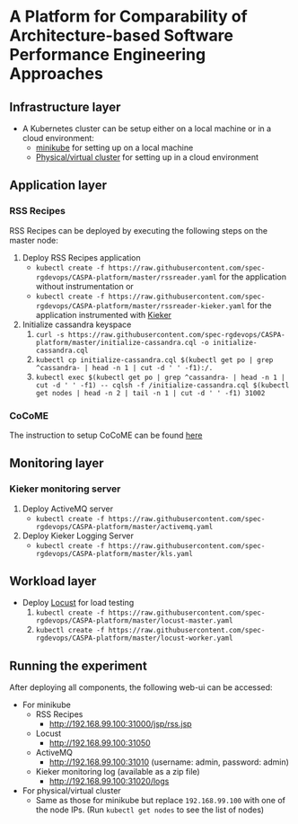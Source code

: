 # A Platform for Comparability of Architecture-based Software Performance Engineering Approaches

## Infrastructure layer
* A Kubernetes cluster can be setup either on a local machine or in a cloud environment:
   * [minikube](https://github.com/kubernetes/minikube) for setting up on a local machine
   * [Physical/virtual cluster](https://kubernetes.io/docs/getting-started-guides/) for setting up in a cloud environment

## Application layer

### RSS Recipes

RSS Recipes can be deployed by executing the following steps on the master node:

1. Deploy RSS Recipes application
   * ```kubectl create -f https://raw.githubusercontent.com/spec-rgdevops/CASPA-platform/master/rssreader.yaml``` for the application without instrumentation or
   * ```kubectl create -f https://raw.githubusercontent.com/spec-rgdevops/CASPA-platform/master/rssreader-kieker.yaml``` for the application instrumented with [Kieker](http://kieker-monitoring.net/)
1. Initialize cassandra keyspace
   1. ```curl -s https://raw.githubusercontent.com/spec-rgdevops/CASPA-platform/master/initialize-cassandra.cql -o initialize-cassandra.cql```
   1. ```kubectl cp initialize-cassandra.cql $(kubectl get po | grep ^cassandra- | head -n 1 | cut -d ' ' -f1):/.```
   1. ```kubectl exec $(kubectl get po | grep ^cassandra- | head -n 1 | cut -d ' ' -f1) -- cqlsh -f /initialize-cassandra.cql $(kubectl get nodes | head -n 2 | tail -n 1 | cut -d ' ' -f1) 31002```
   
### CoCoME

The instruction to setup CoCoME can be found [here](https://github.com/cocome-community-case-study/cocome-cloud-jee-docker)
   
## Monitoring layer
### Kieker monitoring server

1. Deploy ActiveMQ server
   * ```kubectl create -f https://raw.githubusercontent.com/spec-rgdevops/CASPA-platform/master/activemq.yaml```
1. Deploy Kieker Logging Server
   * ```kubectl create -f https://raw.githubusercontent.com/spec-rgdevops/CASPA-platform/master/kls.yaml```

## Workload layer

* Deploy [Locust](http://locust.io/) for load testing
   1. ```kubectl create -f https://raw.githubusercontent.com/spec-rgdevops/CASPA-platform/master/locust-master.yaml```
   1. ```kubectl create -f https://raw.githubusercontent.com/spec-rgdevops/CASPA-platform/master/locust-worker.yaml```

## Running the experiment

After deploying all components, the following web-ui can be accessed:
* For minikube
   * RSS Recipes
      * http://192.168.99.100:31000/jsp/rss.jsp
   * Locust
      * http://192.168.99.100:31050
   * ActiveMQ
      * http://192.168.99.100:31010 (username: admin, password: admin)
   * Kieker monitoring log (available as a zip file)
      * http://192.168.99.100:31020/logs
* For physical/virtual cluster
   * Same as those for minikube but replace `192.168.99.100` with one of the node IPs. (Run `kubectl get nodes` to see the list of nodes)
